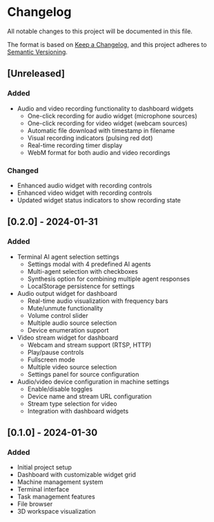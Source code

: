 # Changelog

All notable changes to this project will be documented in this file.

The format is based on [Keep a Changelog](https://keepachangelog.com/en/1.0.0/),
and this project adheres to [Semantic Versioning](https://semver.org/spec/v2.0.0.html).

## [Unreleased]

### Added
- Audio and video recording functionality to dashboard widgets
  - One-click recording for audio widget (microphone sources)
  - One-click recording for video widget (webcam sources)
  - Automatic file download with timestamp in filename
  - Visual recording indicators (pulsing red dot)
  - Real-time recording timer display
  - WebM format for both audio and video recordings

### Changed
- Enhanced audio widget with recording controls
- Enhanced video widget with recording controls
- Updated widget status indicators to show recording state

## [0.2.0] - 2024-01-31

### Added
- Terminal AI agent selection settings
  - Settings modal with 4 predefined AI agents
  - Multi-agent selection with checkboxes
  - Synthesis option for combining multiple agent responses
  - LocalStorage persistence for settings
- Audio output widget for dashboard
  - Real-time audio visualization with frequency bars
  - Mute/unmute functionality
  - Volume control slider
  - Multiple audio source selection
  - Device enumeration support
- Video stream widget for dashboard
  - Webcam and stream support (RTSP, HTTP)
  - Play/pause controls
  - Fullscreen mode
  - Multiple video source selection
  - Settings panel for source configuration
- Audio/video device configuration in machine settings
  - Enable/disable toggles
  - Device name and stream URL configuration
  - Stream type selection for video
  - Integration with dashboard widgets

## [0.1.0] - 2024-01-30

### Added
- Initial project setup
- Dashboard with customizable widget grid
- Machine management system
- Terminal interface
- Task management features
- File browser
- 3D workspace visualization